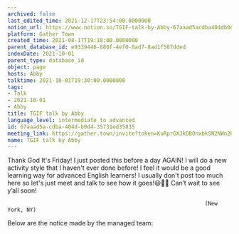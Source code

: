 ```yaml
---
archived: false
last_edited_time: 2021-12-17T23:54:00.0000000
notion_url: https://www.notion.so/TGIF-talk-by-Abby-67aaad5acdba404db0d435731ed35835
platform: Gather Town
created_time: 2021-08-17T19:10:00.0000000
parent_database_id: e9339446-880f-4ef0-8ad7-8ad1f507dded
indexDate: 2021-10-01
parent_type: database_id
object: page
hosts: Abby
talktime: 2021-10-01T19:30:00.0000000
tags:
- Talk
- 2021-10-01
- Abby
title: TGIF talk by Abby
language_level: intermediate to advanced
id: 67aaad5a-cdba-404d-b0d4-35731ed35835
meeting_link: https://gather.town/invite?token=KuRprGXJkDBOnxbkSN2NWn2HuHjwl9GJ
name: TGIF talk by Abby
---
```


Thank God It's Friday! I just posted this before a day AGAIN!
I will do a new activity style that I haven't ever done before! I feel it would be a good learning way for advanced English learners!
I usually don't post too much here so let's just meet and talk to see how it goes!😆👍🏻
Can’t wait to see y’all soon!


                                                                  (New York, NY)
                                                  



Below are the notice made by the managed team:


